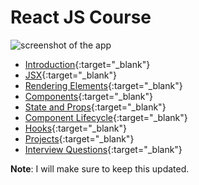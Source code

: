 # React JS Course

![screenshot of the app](https://raw.githubusercontent.com/praveenorugantitech/praveenorugantitech-express-js/master/tech.PNG)

- [Introduction](https://praveenorugantitech.github.io/praveenorugantitech-reactjs/1_Introduction){:target="_blank"}
- [JSX](https://praveenorugantitech.github.io/praveenorugantitech-reactjs/2_JSX){:target="_blank"}
- [Rendering Elements](https://praveenorugantitech.github.io/praveenorugantitech-reactjs/3_Rendering%20Elements){:target="_blank"}
- [Components](https://praveenorugantitech.github.io/praveenorugantitech-reactjs/4_Components){:target="_blank"}
- [State and Props](https://praveenorugantitech.github.io/praveenorugantitech-reactjs/5_State_Props){:target="_blank"}
- [Component Lifecycle](https://praveenorugantitech.github.io/praveenorugantitech-reactjs/6_Component%20Lifecycle){:target="_blank"}
- [Hooks](https://praveenorugantitech.github.io/praveenorugantitech-reactjs/7_Hooks){:target="_blank"}
- [Projects](https://praveenorugantitech.github.io/praveenorugantitech-reactjs/0_Projects){:target="_blank"}
- [Interview Questions](https://praveenorugantitech.github.io/praveenorugantitech-reactjs/0_Interview%20Questions){:target="_blank"}


**Note**: I will make sure to keep this updated.




